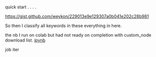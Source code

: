 quick start . . . . 
 
https://gist.github.com/weykon/229013e9e129307a0b041e202c28b981

So then I classify all keywords in these everything in here.


the nb I run on colab but had not ready on completion with custom_node download list.
[ipynb](“comfyui_colab_with_manager_ipynb”的副本.ipynb)

job iter
